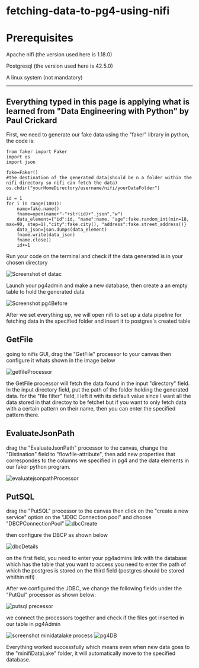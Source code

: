 # fetching-data-to-pg4-using-nifi

# Prerequisites
Apache nifi (the version used here is 1.18.0)

Postgresql (the version used here is 42.5.0)

A linux system (not mandatory)

------
 **Everything typed in this page is applying what is learned from "Data Engineering with Python" by Paul Crickard**
------

First, we need to generate our fake data using the "faker" library in python, the code is:
```
from faker import Faker
import os
import json

fake=Faker()
#the destination of the generated data(should be n a folder within the nifi directory so nifi can fetch the data)
os.chdir("yourHomeDirectory/username/nifi/yourDataFolder")

id = 1
for i in range(1001):
 	name=fake.name()
 	fname=open(name+"-"+str(id)+".json","w")
 	data_element={"id":id, "name":name, "age":fake.random_int(min=18, max=90, step=1),"city":fake.city(), "address":fake.street_address()}
 	data_json=json.dumps(data_element)
 	fname.write(data_json)
 	fname.close()
 	id+=1
```
Run your code on the terminal and check if the data generated is in your chosen directory

![Screenshot of datac](https://user-images.githubusercontent.com/85634276/226403411-b2918df1-06e6-4778-9f91-775dd31776f9.png)


Launch your pg4admin and make a new database, then create a an empty table to hold the generated data

![Screenshot pg4Before](https://user-images.githubusercontent.com/85634276/226402905-907143c3-c132-4d07-8ee2-67206d19b763.png)

After we set everything up, we will open nifi to set up a data pipeline for fetching data in the specified folder and insert it to postgres's created table


## GetFile

going to nifis GUI, drag the "GetFile" processor to your canvas then configure it whats shown in the image below

![getfileProcessor](https://user-images.githubusercontent.com/85634276/226692631-62511183-639a-4046-a9b8-a6c0cbf526c3.png)

the GetFile processor will fetch the data found in the input "directory" field. In the input directory field, put the path of the folder holding the generated data.
for the "file filter" field, I left it with its default value since I want all the data stored in that directoy to be fetchet but if you want to only fetch data with a certain pattern on their name, then you can enter the specified pattern there.


## EvaluateJsonPath

drag the "EvaluateJsonPath" processor to the canvas, change the "Distination" field to "flowfile-attribute", then add new properties that correspondes to the columns we specified in pg4 and the data elements in our faker python program.

![evaluatejsonpathProcessor](https://user-images.githubusercontent.com/85634276/226697987-f78c7034-b9be-48c0-9dea-6d12672432f0.png)


## PutSQL

drag the "PutSQL" processor to the canvas then click on the "create a new service" option on the "JDBC Connection pool" and choose "DBCPConnectionPool"
![dbcCreate](https://user-images.githubusercontent.com/85634276/226701844-bb1db0f0-0148-4eb1-bdce-77183f42651d.png)

then configure the DBCP as shown below

![dbcDetails](https://user-images.githubusercontent.com/85634276/226702055-3850f4eb-cd87-48f4-a039-8ee4fd0a12de.png)

on the first field, you need to enter your pg4admins link with the database which has the table that you want to access
you need to enter the path of which the postgres is stored on the third field (postgres should be stored whithin nifi)

After we configured the JDBC, we change the following fields under the "PutQul" processor as shown below:

![putsql precessor](https://user-images.githubusercontent.com/85634276/226703636-e270e300-4e31-44a6-8790-818588436aeb.png)


we connect the processors together and check if the files got inserted in our table in pg4Admin

![screenshot minidatalake process](https://user-images.githubusercontent.com/85634276/226704535-c11e8cca-7b10-4107-a6f3-bcba39a782f8.png)
![pg4DB](https://user-images.githubusercontent.com/85634276/226704750-485d147c-aaae-4e38-a2d8-be0e73828794.png)

Everything worked successfully which means even when new data goes to the "minifiDataLake" folder, it will automatically move to the specified database.




